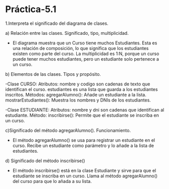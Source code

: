 # Práctica-5.1
1.Interpreta el significado del diagrama de clases.

a) Relación entre las clases. Significado, tipo, multiplicidad. 
- El diagrama muestra que un Curso tiene muchos Estudiantes. Esta es una relación de composición, lo que significa que los estudiantes existen 
como parte del curso. La multiplicidad es 1:N, porque un curso puede tener muchos estudiantes, pero un estudiante solo pertenece a un curso.



b) Elementos de las clases. Tipos y propósito. 

-Clase CURSO:
  Atributos:
    nombre y codigo son cadenas de texto que identifican el curso.
    estudiantes es una lista que guarda a los estudiantes inscritos.
  Métodos:
    agregarAlumno(): Añade un estudiante a la lista.
    mostrarEstudiantes(): Muestra los nombres y DNIs de los estudiantes.

    
-Clase ESTUDIANTE:
  Atributos:
    nombre y dni son cadenas que identifican al estudiante.
  Método:
    inscribirse(): Permite que el estudiante se inscriba en un curso.



c)Significado del método agregarAlumno(). Funcionamiento. 
- El método agregarAlumno() se usa para registrar un estudiante en el curso. Recibe un estudiante como parámetro y lo añade a la lista 
de estudiantes.


d) Significado del método inscribirse()
- El método inscribirse() está en la clase Estudiante y sirve para que el estudiante se inscriba en un curso. Llama al método 
agregarAlumno() del curso para que lo añada a su lista.







